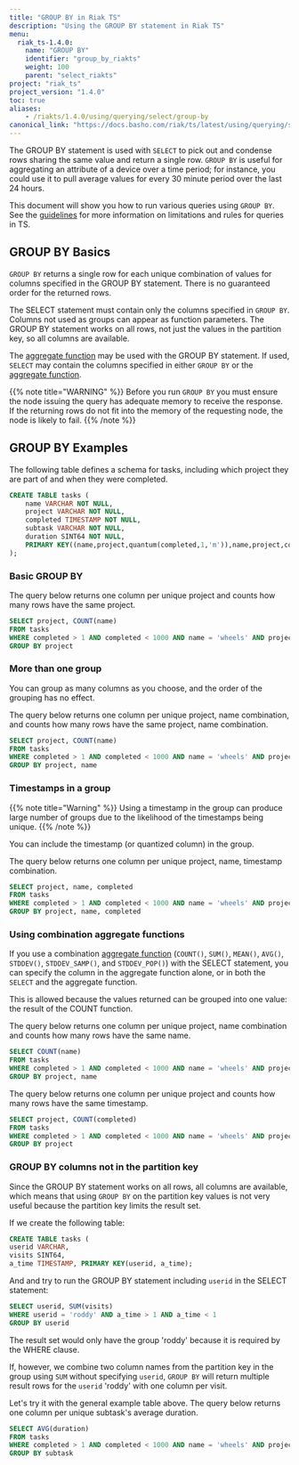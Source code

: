 ```yaml
---
title: "GROUP BY in Riak TS"
description: "Using the GROUP BY statement in Riak TS"
menu:
  riak_ts-1.4.0:
    name: "GROUP BY"
    identifier: "group_by_riakts"
    weight: 100
    parent: "select_riakts"
project: "riak_ts"
project_version: "1.4.0"
toc: true
aliases:
    - /riakts/1.4.0/using/querying/select/group-by
canonical_link: "https://docs.basho.com/riak/ts/latest/using/querying/select/group-by"
---
```


[aggregate function]: ../aggregate-functions
[guidelines]: /riak/ts/1.4.0/using/querying/guidelines

The GROUP BY statement is used with `SELECT` to pick out and condense rows sharing the same value and return a single row. `GROUP BY` is useful for aggregating an attribute of a device over a time period; for instance, you could use it to pull average values for every 30 minute period over the last 24 hours.

This document will show you how to run various queries using `GROUP BY`. See the [guidelines] for more information on limitations and rules for queries in TS.

 
## GROUP BY Basics

`GROUP BY` returns a single row for each unique combination of values for columns specified in the GROUP BY statement. There is no guaranteed order for the returned rows. 

The SELECT statement must contain only the columns specified in `GROUP BY`. Columns not used as groups can appear as function parameters. The GROUP BY statement works on all rows, not just the values in the partition key, so all columns are available.

The [aggregate function] may be used with the GROUP BY statement. If used, `SELECT` may contain the columns specified in either `GROUP BY` or the [aggregate function].

{{% note title="WARNING" %}}
Before you run `GROUP BY` you must ensure the node issuing the query has adequate memory to receive the response. If the returning rows do not fit into the memory of the requesting node, the node is likely to fail. 
{{% /note %}}


## GROUP BY Examples 

The following table defines a schema for tasks, including which project they are part of and when they were completed.

```sql
CREATE TABLE tasks (
    name VARCHAR NOT NULL,
    project VARCHAR NOT NULL,
    completed TIMESTAMP NOT NULL,
    subtask VARCHAR NOT NULL,
    duration SINT64 NOT NULL,
    PRIMARY KEY((name,project,quantum(completed,1,'m')),name,project,completed)
);
```

### Basic GROUP BY

The query below returns one column per unique project and counts how many rows have the same project.

```sql
SELECT project, COUNT(name)
FROM tasks
WHERE completed > 1 AND completed < 1000 AND name = 'wheels' AND project = 'Mars Rover'
GROUP BY project
```

### More than one group

You can group as many columns as you choose, and the order of the grouping has no effect. 

The query below returns one column per unique project, name combination, and counts how many rows have the same project, name combination.
 
```sql
SELECT project, COUNT(name)
FROM tasks
WHERE completed > 1 AND completed < 1000 AND name = 'wheels' AND project = 'Mars Rover'
GROUP BY project, name
```

### Timestamps in a group

{{% note title="Warning" %}}
Using a timestamp in the group can produce large number of groups due to the likelihood of the timestamps being unique.
{{% /note %}}

You can include the timestamp (or quantized column) in the group.

The query below returns one column per unique project, name, timestamp combination.

```sql
SELECT project, name, completed
FROM tasks
WHERE completed > 1 AND completed < 1000 AND name = 'wheels' AND project = 'Mars Rover'
GROUP BY project, name, completed
```

### Using combination aggregate functions

If you use a combination [aggregate function] (`COUNT()`, `SUM()`, `MEAN()`, `AVG()`, `STDDEV()`, `STDDEV_SAMP()`, and `STDDEV_POP()`) with the SELECT statement, you can specify the column in the aggregate function alone, or in both the `SELECT` and the aggregate function.

This is allowed because the values returned can be grouped into one value: the result of the COUNT function.

The query below returns one column per unique project, name combination and counts how many rows have the same name.

```sql
SELECT COUNT(name)
FROM tasks
WHERE completed > 1 AND completed < 1000 AND name = 'wheels' AND project = 'Mars Rover'
GROUP BY project, name
```

The query below returns one column per unique project and counts how many rows have the same timestamp.

```sql
SELECT project, COUNT(completed)
FROM tasks
WHERE completed > 1 AND completed < 1000 AND name = 'wheels' AND project = 'Mars Rover'
GROUP BY project
```

### GROUP BY columns not in the partition key

Since the GROUP BY statement works on all rows, all columns are available, which means that using `GROUP BY` on the partition key values is not very useful because the partition key limits the result set.

If we create the following table:

```sql
CREATE TABLE tasks (
userid VARCHAR,
visits SINT64,
a_time TIMESTAMP, PRIMARY KEY(userid, a_time);
```

And and try to run the GROUP BY statement including `userid` in the SELECT statement:

```sql
SELECT userid, SUM(visits)
WHERE userid = 'roddy' AND a_time > 1 AND a_time < 1
GROUP BY userid
```

The result set would only have the group 'roddy' because it is required by the WHERE clause.

If, however, we combine two column names from the partition key in the group using `SUM` without specifying `userid`, `GROUP BY` will return multiple result rows for the `userid` 'roddy' with one column per visit.

Let's try it with the general example table above. The query below returns one column per unique subtask's average duration.

```sql
SELECT AVG(duration)
FROM tasks
WHERE completed > 1 AND completed < 1000 AND name = 'wheels' AND project = 'Mars Rover'
GROUP BY subtask
```
